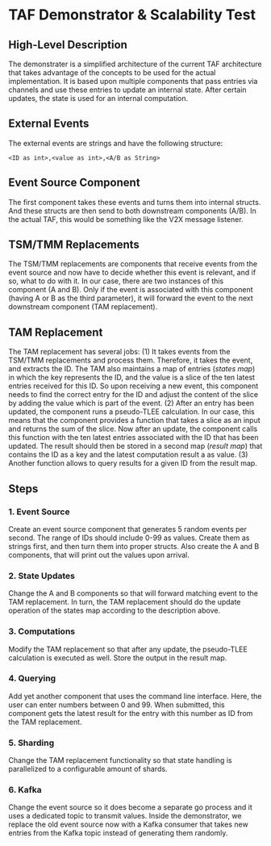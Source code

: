 # TAF Demonstrator & Scalability Test

## High-Level Description

The demonstrater is a simplified architecture of the current TAF architecture that takes advantage of the concepts to be used for the actual implementation.
It is based upon multiple components that pass entries via channels and use these entries to update an internal state.
After certain updates, the state is used for an internal computation.


## External Events

The external events are strings and have the following structure:

`<ID as int>,<value as int>,<A/B as String>`



## Event Source Component

The first component takes these events and turns them into internal structs.
And these structs are then send to both downstream components (A/B).
In the actual TAF, this would be something like the V2X message listener.


## TSM/TMM Replacements

The TSM/TMM replacements are components that receive events from the event source and now have to decide whether this event is relevant, and if so, what to do with it.
In our case, there are two instances of this component (A and B).
Only if the event is associated with this component (having A or B as the third parameter), it will forward the event to the next downstream component (TAM replacement).

## TAM Replacement

The TAM replacement has several jobs: 
(1) It takes events from the TSM/TMM replacements and process them. Therefore, it takes the event, and extracts the ID. The TAM also maintains a map of entries (*states map*) in which the key represents the ID, and the value is a slice of the ten latest entries received for this ID. So upon receiving a new event, this component needs to find the correct entry for the ID and adjust the content of the slice by adding the value which is part of the event. 
(2) After an entry has been updated, the component runs a pseudo-TLEE calculation. In our case, this means that the component provides a function that takes a slice as an input and returns the sum of the slice. Now after an update, the component calls this function with the ten latest entries associated with the ID that has been updated. The result should then be stored in a second map (*result map*) that contains the ID as a key and the latest computation result a as value.
(3) Another function allows to query results for a given ID  from the result map. 



## Steps 

### 1. Event Source

Create an event source component that generates 5 random events per second.
The range of IDs should include 0-99 as values.
Create them as strings first, and then turn them into proper structs.
Also create the A and B components, that will print out the values upon arrival.

### 2. State Updates

Change the A and B components so that will forward matching event to the TAM replacement.
In turn, the TAM replacement should do the update operation of the states map according to the description above.

### 3. Computations

Modify the TAM replacement so that after any update, the pseudo-TLEE calculation is executed as well. 
Store the output in the result map.

### 4. Querying

Add yet another component that uses the command line interface. Here, the user can enter numbers between 0 and 99. When submitted, this component gets the latest result for the entry with this number as ID from the TAM replacement.

### 5. Sharding

Change the TAM replacement functionality so that state handling is parallelized to a configurable amount of shards.

### 6. Kafka

Change the event source so it does become a separate go process and it uses a dedicated topic to transmit values. Inside the demonstrator, we replace the old event source now with a Kafka consumer that takes new entries from the Kafka topic instead of generating them randomly.